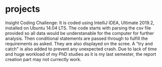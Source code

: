 # projects
Insight Coding Challenge:
It is coded using IntelliJ IDEA, Ultimate 2019.2, installed on Ubuntu 14.04 LTS.
The code starts with parsing the csv file provided so all data would be understanable for the computer for further analysis. Then conditional statements are passed through to fulfill the requirements as asked. They are also displayed on the scree. A "try and catch" is also added to prevent any unexpected crash.
Due to lack of time and huge workload of my PhD studies as it is my last semester, the report creation part may not currectly work.
